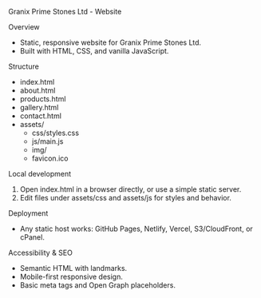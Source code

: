 Granix Prime Stones Ltd - Website

Overview
- Static, responsive website for Granix Prime Stones Ltd.
- Built with HTML, CSS, and vanilla JavaScript.

Structure
- index.html
- about.html
- products.html
- gallery.html
- contact.html
- assets/
  - css/styles.css
  - js/main.js
  - img/
  - favicon.ico

Local development
1. Open index.html in a browser directly, or use a simple static server.
2. Edit files under assets/css and assets/js for styles and behavior.

Deployment
- Any static host works: GitHub Pages, Netlify, Vercel, S3/CloudFront, or cPanel.

Accessibility & SEO
- Semantic HTML with landmarks.
- Mobile-first responsive design.
- Basic meta tags and Open Graph placeholders.






